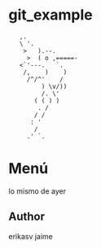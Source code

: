 # git_example

       ,.
       \ '.
        >   ).--.
         >  ( o ,=====-
       <`'---.   `.
        /,    )    )
         /^/^'    /
             ) \v/))
             /. \'
           ( ( ) )
            . /
           / /
          : '
           /
         .' `.

Menú
====
lo mismo de ayer

Author
------
erikasv
jaime
